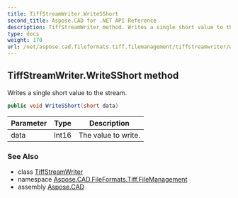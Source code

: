 ```yaml
---
title: TiffStreamWriter.WriteSShort
second_title: Aspose.CAD for .NET API Reference
description: TiffStreamWriter method. Writes a single short value to the stream
type: docs
weight: 170
url: /net/aspose.cad.fileformats.tiff.filemanagement/tiffstreamwriter/writesshort/
---
```

## TiffStreamWriter.WriteSShort method

Writes a single short value to the stream.

```csharp
public void WriteSShort(short data)
```

| Parameter | Type | Description |
| --- | --- | --- |
| data | Int16 | The value to write. |

### See Also

* class [TiffStreamWriter](../)
* namespace [Aspose.CAD.FileFormats.Tiff.FileManagement](../../tiffstreamwriter/)
* assembly [Aspose.CAD](../../../)



